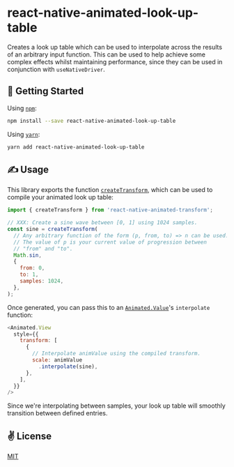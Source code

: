 # react-native-animated-look-up-table
Creates a look up table which can be used to interpolate across the results of an arbitrary input function. This can be used to help achieve some complex effects whilst maintaining performance, since they can be used in conjunction with `useNativeDriver`.

## 🚀 Getting Started

Using [`npm`]():

```sh
npm install --save react-native-animated-look-up-table
```

Using [`yarn`]():

```sh
yarn add react-native-animated-look-up-table
```

## ✍️ Usage

This library exports the function [`createTransform`](https://github.com/cawfree/react-native-animated-look-up-table/blob/77a4cac00ce4865abb56c30c528f98ee2e85d4b9/index.js#L1), which can be used to compile your animated look up table:

```javascript
import { createTransform } from 'react-native-animated-transform';

// XXX: Create a sine wave between [0, 1] using 1024 samples.
const sine = createTransform(
  // Any arbitrary function of the form (p, from, to) => n can be used.
  // The value of p is your current value of progression between
  // "from" and "to".
  Math.sin, 
  {
    from: 0,
    to: 1,
    samples: 1024,
  },
);
```

Once generated, you can pass this to an [`Animated.Value`](https://facebook.github.io/react-native/docs/animated)'s `interpolate` function:

```javascript
<Animated.View
  style={{
    transform: [
      {
        // Interpolate animValue using the compiled transform.
        scale: animValue
          .interpolate(sine),
      },
    ],
  }}
/>
```

Since we're interpolating between samples, your look up table will smoothly transition between defined entries.

## ✌️  License
[MIT](https://opensource.org/licenses/MIT)
